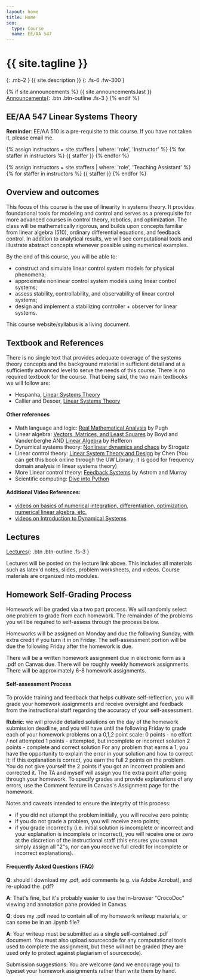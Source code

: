 ```yaml
---
layout: home
title: Home
seo:
  type: Course
  name: EE/AA 547
---
```


# {{ site.tagline }}
{: .mb-2 }
{{ site.description }}
{: .fs-6 .fw-300 }

{% if site.announcements %}
{{ site.announcements.last }}
[Announcements](announcements.md){: .btn .btn-outline .fs-3 }
{% endif %}

## EE/AA 547 Linear Systems Theory

**Reminder**: EE/AA 510 is a pre-requisite to this course. If you have not taken it, please email me.

{% assign instructors = site.staffers | where: 'role', 'Instructor' %}
{% for staffer in instructors %}
{{ staffer }}
{% endfor %}

{% assign instructors = site.staffers | where: 'role', 'Teaching Assistant' %}
{% for staffer in instructors %}
{{ staffer }}
{% endfor %}

## Overview and outcomes
This focus of this course is the use of linearity in systems theory. It provides foundational tools for modeling and control and serves as a prerequisite for more advanced courses in control theory, robotics, and optimization. The class will be mathematically rigorous, and builds upon concepts familiar from linear algebra (510), ordinary differential equations, and feedback control. In addition to analytical results, we will see computational tools and illustrate abstract concepts whenever possible using numerical examples.

By the end of this course, you will be able to:
  - construct and simulate linear control system models for physical phenomena;
  - approximate nonlinear control system models using linear control systems;
  - assess stability, controllability, and observability of linear control systems;
  - design and implement a stabilizing controller + observer for linear systems.

This course website/syllabus is a living document.

## Textbook and References
There is no single text that provides adequate coverage of the systems theory concepts and the background material in sufficient detail and at a sufficiently advanced level to serve the needs of this course. There is no required textbook for the course. That being said, the two main textbooks we will follow are:

- Hespanha, [Linear Systems Theory](https://web.ece.ucsb.edu/~hespanha/linearsystems/)
- Callier and Desoer, [Linear Systems Theory](https://link.springer.com/book/10.1007/978-1-4612-0957-7)

#### Other references
- Math language and logic: [Real Mathematical Analysis](https://link.springer.com/book/10.1007%2F978-3-319-17771-7) by Pugh
- Linear algebra: [Vectors, Matrices, and Least Squares](http://www.seas.ucla.edu/~vandenbe/133A/133A-textbook.pdf)  by Boyd and Vandenberghe AND [Linear Algebra](http://joshua.smcvt.edu/linearalgebra/)  by Hefferon
- Dynamical systems theory: [Nonlinear dynamics and chaos](http://ebookcentral.proquest.com.offcampus.lib.washington.edu/lib/washington/detail.action?docID=1181622)  by Strogatz
- Linear control theory: [Linear System Theory and Design](https://app.knovel.com/web/toc.v/cid:kpLSTDE003/viewerType:toc/root_slug:linear-system-theory)  by Chen (You can get this book online through the UW Library; it is good for frequency domain analysis in linear systems theory)
- More Linear control theory: [Feedback Systems](http://www.cds.caltech.edu/~murray/amwiki/Main_Page)   by Astrom and Murray
- Scientific computing: [Dive into Python](http://www.diveintopython3.net/)

#### Additional Video References:

- [videos on basics of numerical integration, differentiation, optimization, numerical linear algebra, etc.](https://www.youtube.com/channel/UC_6KMU8k4R6q4Vk5IGTfJEQ/playlists) 
- [videos on Introduction to Dynamical Systems](https://www.youtube.com/view_play_list?p=06960BA52D0DB32B)


## Lectures
[Lectures](lecture.md){: .btn .btn-outline .fs-3 }

Lectures will be posted on the lecture link above. This includes all materials such
as latex'd notes, slides, problem worksheets, and videos. Course materials are
organized into modules.

## Homework Self-Grading Process
Homework will be graded via a two part process. We will randomly select one problem to grade from each homework. The remainder of the problems you will be required to self-assess through the process below.

Homeworks will be assigned on Monday and due the following Sunday, with extra credit if you turn it in on Friday. The self-assessment portion will be due the following  Friday after the homework is due.


There will be a written homework assignment due in electronic form as a .pdf on Canvas due. There will be roughly weekly homework assignments.  There will be approximately 6-8 homework assignments.

#### Self-assessment Process
 To provide training and feedback that helps cultivate self-reflection, you will grade your homework assignments and receive oversight and feedback from the instructional staff regarding the accuracy of your self-assessment.

**Rubric**: we will provide detailed solutions on the day of the homework submission deadline, and you will have until the following Friday to grade each of your homework problems on a 0,1,2 point scale:
0 points - no effort / not attempted
1 points - attempted, but incomplete or incorrect solution
2 points - complete and correct solution
For any problem that earns a 1, you have the opportunity to explain the error in your solution and how to correct it; if this explanation is correct, you earn the full 2 points on the problem. You do not give yourself the 2 points if you got an incorrect problem and corrected it. The TA and myself will assign you the extra point after going through your homework.  To specify grades and provide explanations of any errors, use the Comment feature in Canvas's Assignment page for the homework.

Notes and caveats intended to ensure the integrity of this process:
- if you did not attempt the problem initially, you will receive zero points;
- if you do not grade a problem, you will receive zero points;
- if you grade incorrectly (i.e. initial solution is incomplete or incorrect and your explanation is incomplete or incorrect), you will receive one or zero at the discretion of the instructional staff (this ensures you cannot simply assign all "2"s, nor can you receive full credit for incomplete or incorrect explanations).

#### Frequently Asked Questions (FAQ)
**Q**:  should I download my .pdf, add comments (e.g. via Adobe Acrobat), and re-upload the .pdf?

**A**: That's fine, but it's probably easier to use the in-browser "CrocoDoc" viewing and annotation pane provided in Canvas.

**Q**:  does my .pdf need to contain all of my homework writeup materials, or can some be in an .ipynb file?

**A**: Your writeup must be submitted as a single self-contained .pdf document.  You must also upload sourcecode for any computational tools used to complete the assignment, but these will not be graded (they are used only to protect against plagiarism of sourcecode).

Submission suggestions: You are welcome (and we encourage you) to typeset your homework assignments rather than write them by hand.


